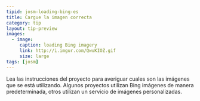 ```yaml
---
tipid: josm-loading-bing-es
title: Cargue la imagen correcta
category: tip
layout: tip-preview
images:
  - image:
     caption: loading Bing imagery
     link: http://i.imgur.com/QwuKIOZ.gif
     size: large
tags: [josm]
---
```

Lea las instrucciones del proyecto para averiguar cuales son las imágenes que se está utilizando. Algunos proyectos utilizan Bing imágenes de manera predeterminada, otros utilizan un servicio de imágenes personalizadas.
